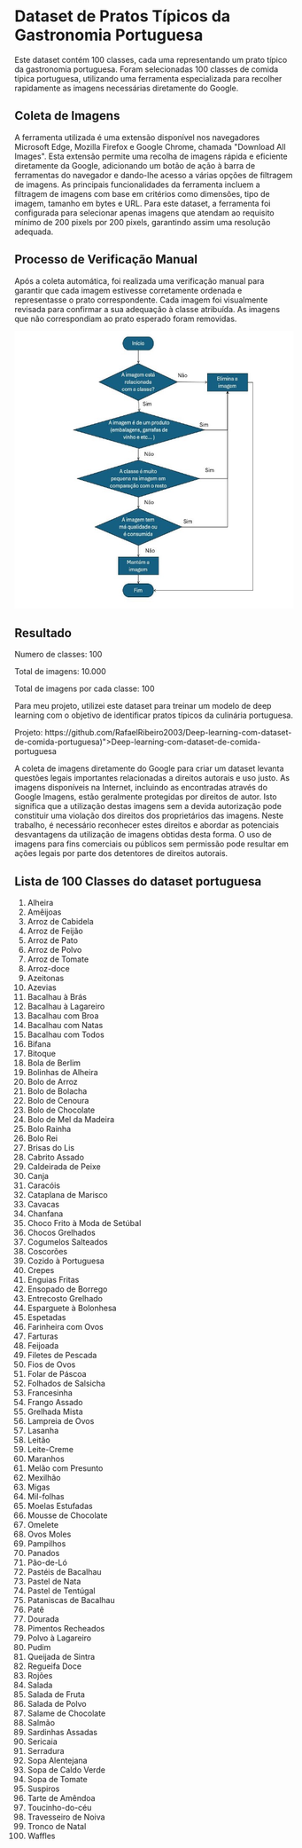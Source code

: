 # Dataset de Pratos Típicos da Gastronomia Portuguesa
Este dataset contém 100 classes, cada uma representando um prato típico da gastronomia portuguesa. Foram selecionadas 100 classes de comida típica portuguesa, utilizando uma ferramenta especializada para recolher rapidamente as imagens necessárias diretamente do Google.

## Coleta de Imagens
A ferramenta utilizada é uma extensão disponível nos navegadores Microsoft Edge, Mozilla Firefox e Google Chrome, chamada "Download All Images". Esta extensão permite uma recolha de imagens rápida e eficiente diretamente da Google, adicionando um botão de ação à barra de ferramentas do navegador e dando-lhe acesso a várias opções de filtragem de imagens.
As principais funcionalidades da ferramenta incluem a filtragem de imagens com base em critérios como dimensões, tipo de imagem, tamanho em bytes e URL. Para este dataset, a ferramenta foi configurada para selecionar apenas imagens que atendam ao requisito mínimo de 200 pixels por 200 pixels, garantindo assim uma resolução adequada.

## Processo de Verificação Manual
Após a coleta automática, foi realizada uma verificação manual para garantir que cada imagem estivesse corretamente ordenada e representasse o prato correspondente. Cada imagem foi visualmente revisada para confirmar a sua adequação à classe atribuída. As imagens que não correspondiam ao prato esperado foram removidas.
<p> <img src="fotos/fluxograma.JPG" alt="login" style="margin-right: 5px; height:500px;"/> </p>

## Resultado
Numero de classes: 100​
<p> Total de imagens: 10.000 ​</p>
<p> Total de imagens por cada classe: 100 </p>

Para meu projeto, utilizei este dataset para treinar um modelo de deep learning com o objetivo de identificar pratos típicos da culinária portuguesa.
<p> Projeto: https://github.com/RafaelRibeiro2003/Deep-learning-com-dataset-de-comida-portuguesa)">Deep-learning-com-dataset-de-comida-portuguesa

A coleta de imagens diretamente do Google para criar um dataset levanta questões legais importantes relacionadas a direitos autorais e uso justo. As imagens disponíveis na Internet, incluindo as encontradas através do Google Imagens, estão geralmente protegidas por direitos de autor. Isto significa que a utilização destas imagens sem a devida autorização pode constituir uma violação dos direitos dos proprietários das imagens. Neste trabalho, é necessário reconhecer estes direitos e abordar as potenciais desvantagens da utilização de imagens obtidas desta forma. O uso de imagens para fins comerciais ou públicos sem permissão pode resultar em ações legais por parte dos detentores de direitos autorais.

## Lista de 100 Classes do dataset portuguesa
1. Alheira
2. Amêijoas
3. Arroz de Cabidela
4. Arroz de Feijão
5. Arroz de Pato
6. Arroz de Polvo
7. Arroz de Tomate
8. Arroz-doce
9. Azeitonas
10. Azevias
11. Bacalhau à Brás
12. Bacalhau à Lagareiro
13. Bacalhau com Broa
14. Bacalhau com Natas
15. Bacalhau com Todos
16. Bifana
17. Bitoque
18. Bola de Berlim
19. Bolinhas de Alheira
20. Bolo de Arroz
21. Bolo de Bolacha
22. Bolo de Cenoura
23. Bolo de Chocolate
24. Bolo de Mel da Madeira
25. Bolo Rainha
26. Bolo Rei
27. Brisas do Lis
28. Cabrito Assado
29. Caldeirada de Peixe
30. Canja
31. Caracóis
32. Cataplana de Marisco
33. Cavacas
34. Chanfana
35. Choco Frito à Moda de Setúbal
36. Chocos Grelhados
37. Cogumelos Salteados
38. Coscorões
39. Cozido à Portuguesa
40. Crepes
41. Enguias Fritas
42. Ensopado de Borrego
43. Entrecosto Grelhado
44. Esparguete à Bolonhesa
45. Espetadas
46. Farinheira com Ovos
47. Farturas
48. Feijoada
49. Filetes de Pescada
50. Fios de Ovos
51. Folar de Páscoa
52. Folhados de Salsicha
53. Francesinha
54. Frango Assado
55. Grelhada Mista
56. Lampreia de Ovos
57. Lasanha
58. Leitão
59. Leite-Creme
60. Maranhos
61. Melão com Presunto
62. Mexilhão
63. Migas
64. Mil-folhas
65. Moelas Estufadas
66. Mousse de Chocolate
67. Omelete
68. Ovos Moles
69. Pampilhos
70. Panados
71. Pão-de-Ló
72. Pastéis de Bacalhau
73. Pastel de Nata
74. Pastel de Tentúgal
75. Pataniscas de Bacalhau
76. Patê
77. Dourada
78. Pimentos Recheados
79. Polvo à Lagareiro
80. Pudim
81. Queijada de Sintra
82. Regueifa Doce
83. Rojões
84. Salada
85. Salada de Fruta
86. Salada de Polvo
87. Salame de Chocolate
88. Salmão
89. Sardinhas Assadas
90. Sericaia
91. Serradura
92. Sopa Alentejana
93. Sopa de Caldo Verde
94. Sopa de Tomate
95. Suspiros
96. Tarte de Amêndoa
97. Toucinho-do-céu
98. Travesseiro de Noiva
99. Tronco de Natal
100. Waffles
